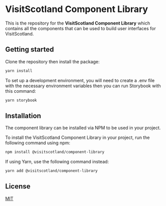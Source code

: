 # VisitScotland Component Library

This is the repository for the **VisitScotland Component Library** which contains all the components that can be used to build user interfaces for VisitScotland.

## Getting started

Clone the repository then install the package:

```sh
yarn install
```
To set up a development environment, you will need to create a .env file with the necessary environment variables then you can run Storybook with this command:

```sh
yarn storybook
```

## Installation
The component library can be installed via NPM to be used in your project.

To install the VisitScotland Component Library in your project, run the following command using npm:

```sh
npm install @visitscotland/component-library
```

If using Yarn, use the following command instead:

```sh
yarn add @visitscotland/component-library
```

## License

[MIT](https://choosealicense.com/licenses/mit/)